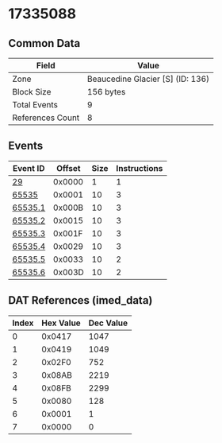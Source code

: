 # 17335088

## Common Data

| Field            | Value                            |
|------------------|----------------------------------|
| Zone             | Beaucedine Glacier [S] (ID: 136) |
| Block Size       | 156 bytes                        |
| Total Events     | 9                                |
| References Count | 8                                |

## Events

| Event ID                | Offset   |   Size |   Instructions |
|-------------------------|----------|--------|----------------|
| [29](./29.md)           | 0x0000   |      1 |              1 |
| [65535](./65535.md)     | 0x0001   |     10 |              3 |
| [65535.1](./65535.1.md) | 0x000B   |     10 |              3 |
| [65535.2](./65535.2.md) | 0x0015   |     10 |              3 |
| [65535.3](./65535.3.md) | 0x001F   |     10 |              3 |
| [65535.4](./65535.4.md) | 0x0029   |     10 |              3 |
| [65535.5](./65535.5.md) | 0x0033   |     10 |              2 |
| [65535.6](./65535.6.md) | 0x003D   |     10 |              2 |

## DAT References (imed_data)

|   Index | Hex Value   |   Dec Value |
|---------|-------------|-------------|
|       0 | 0x0417      |        1047 |
|       1 | 0x0419      |        1049 |
|       2 | 0x02F0      |         752 |
|       3 | 0x08AB      |        2219 |
|       4 | 0x08FB      |        2299 |
|       5 | 0x0080      |         128 |
|       6 | 0x0001      |           1 |
|       7 | 0x0000      |           0 |

